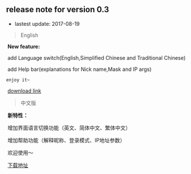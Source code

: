 ## release note for version 0.3

- lastest update: 2017-08-19

> English

​    **New feature:**

​    add Language switch(English,Simplified Chinese and Traditional Chinese)

​    add Help bar(explanations for Nick name,Mask and IP args)

    enjoy it~

​    [download link](https://github.com/ypingcn/P2PChat-Qt/releases/tag/0.3)

> 中文版

​    **新特性：**

​    增加界面语言切换功能（英文、简体中文、繁体中文）

​    增加帮助功能（解释昵称、登录模式、IP地址参数）

​    欢迎使用～

​    [下载地址](https://github.com/ypingcn/P2PChat-Qt/releases/tag/0.3) 

